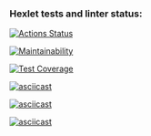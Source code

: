 ### Hexlet tests and linter status:
[![Actions Status](https://github.com/MaloVer1471/frontend-project-46/workflows/hexlet-check/badge.svg)](https://github.com/MaloVer1471/frontend-project-46/actions)

[![Maintainability](https://api.codeclimate.com/v1/badges/a49c14f064995a655d31/maintainability)](https://codeclimate.com/github/MaloVer1471/frontend-project-46/maintainability)

[![Test Coverage](https://api.codeclimate.com/v1/badges/a49c14f064995a655d31/test_coverage)](https://codeclimate.com/github/MaloVer1471/frontend-project-46/test_coverage)

[![asciicast](https://asciinema.org/a/EJfJoTjmkQqNYNHHXeTNc0Ixe.svg)](https://asciinema.org/a/EJfJoTjmkQqNYNHHXeTNc0Ixe)

[![asciicast](https://asciinema.org/a/oMz9TQTWakN3eFOoGu6NtyDLy.svg)](https://asciinema.org/a/oMz9TQTWakN3eFOoGu6NtyDLy)

[![asciicast](https://asciinema.org/a/Xt8Eg9lOZkHv6rc9CyePoCNvs.svg)](https://asciinema.org/a/Xt8Eg9lOZkHv6rc9CyePoCNvs)